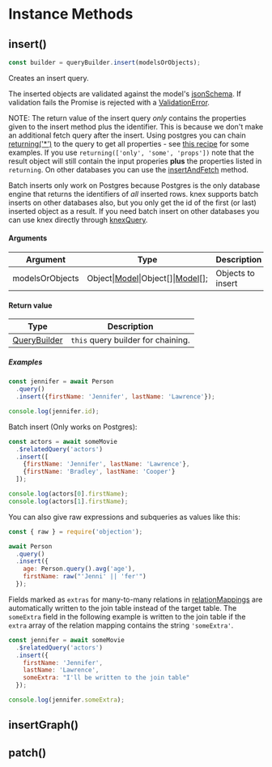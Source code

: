 # Instance Methods

## insert()

```js
const builder = queryBuilder.insert(modelsOrObjects);
```

Creates an insert query.

The inserted objects are validated against the model's [jsonSchema](/api/model/static-properties.html#static-jsonschema). If validation fails
the Promise is rejected with a [ValidationError](/api/objection.html#objection-validationerror).

NOTE: The return value of the insert query _only_ contains the properties given to the insert
method plus the identifier. This is because we don't make an additional fetch query after
the insert. Using postgres you can chain [returning('*')](/api/query-builder/instance-methods.html#returning) to the query to get all
properties - see [this recipe](/recipes/returning-tricks.html) for some examples. If you use
`returning(['only', 'some', 'props'])` note that the result object will still contain the input properies
__plus__ the properties listed in `returning`. On other databases you can use the [insertAndFetch](/api/query-builder/instance-methods.html#insertandfetch) method.

Batch inserts only work on Postgres because Postgres is the only database engine
that returns the identifiers of _all_ inserted rows. knex supports batch inserts on
other databases also, but you only get the id of the first (or last) inserted object
as a result. If you need batch insert on other databases you can use knex directly
through [knexQuery](/api/model/static-methods.html#static-knexquery).

#### Arguments

Argument|Type|Description
--------|----|--------------------
modelsOrObjects|Object&#124;[Model](/api/model/)&#124;Object[]&#124;[Model](/api/model/)[];|Objects to insert

#### Return value

Type|Description
----|-----------------------------
[QueryBuilder](/api/query-builder/)|`this` query builder for chaining.

##### Examples

```js
const jennifer = await Person
  .query()
  .insert({firstName: 'Jennifer', lastName: 'Lawrence'});

console.log(jennifer.id);
```

Batch insert (Only works on Postgres):

```js
const actors = await someMovie
  .$relatedQuery('actors')
  .insert([
    {firstName: 'Jennifer', lastName: 'Lawrence'},
    {firstName: 'Bradley', lastName: 'Cooper'}
  ]);

console.log(actors[0].firstName);
console.log(actors[1].firstName);
```

You can also give raw expressions and subqueries as values like this:

```js
const { raw } = require('objection');

await Person
  .query()
  .insert({
    age: Person.query().avg('age'),
    firstName: raw("'Jenni' || 'fer'")
  });
```

Fields marked as `extras` for many-to-many relations in [relationMappings](/api/model/static-properties.html#static-relationmappings) are automatically
written to the join table instead of the target table. The `someExtra` field in the following example is written
to the join table if the `extra` array of the relation mapping contains the string `'someExtra'`.

```js
const jennifer = await someMovie
  .$relatedQuery('actors')
  .insert({
    firstName: 'Jennifer',
    lastName: 'Lawrence',
    someExtra: "I'll be written to the join table"
  });

console.log(jennifer.someExtra);
```

## insertGraph()

## patch()
